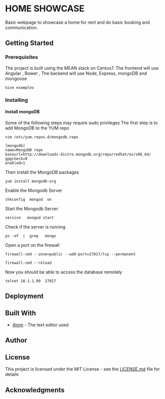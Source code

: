 # HOME SHOWCASE
Basic webpage to showcase a home for rent and do basic booking and communication.

## Getting Started

### Prerequisites

The project is built using the MEAN stack on Centos7.
The frontend will use Angular , Bower , 
The backend will use Node, Express, mongoDB and mongoose
```
Give examples
```
### Installing

#### Install mongoDB
Some of the following steps may require sudo privileges
The first step is to add MongoDB to the YUM repo
```
vim /etc/yum.repos.d/mongodb.repo
```
```
[mongodb]
name=MongoDB repo
baseurl=http://downloads-distro.mongodb.org/repo/redhat/os/x86_64/
gpgcheck=0
enabled=1
```
Then install the MongoDB packages
```
yum install mongodb-org
```
Enable the Mongodb Server
```
chkconfig  mongod  on
```
Start the Mongodb Server
```
service   mongod start
```
Check if the server is running
```
ps -ef  |  grep   mongo
```
Open a port on the firewall
```
firewall-cmd --zone=public --add-port=27017/tcp --permanent
```
```
firewall-cmd --reload
```
Now you should be able to access the database remotely
```
telnet 10.1.1.99  27017
```
## Deployment

## Built With
* [Atom](https://atom.io/) - The text editor used
## Author

## License

This project is licensed under the MIT License - see the [LICENSE.md](LICENSE.md) file for details

## Acknowledgments
